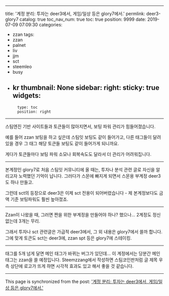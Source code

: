 
---
title: '계정 분리: 투자는 deer3에서, 게임/일상 등은 glory7에서.'
permlink: deer3-glory7
catalog: true
toc_nav_num: true
toc: true
position: 9999
date: 2019-07-09 07:09:30
categories:
- zzan
tags:
- zzan
- palnet
- liv
- jjm
- sct
- steemleo
- busy
- kr
thumbnail: None
sidebar:
    right:
        sticky: true
widgets:
    -
        type: toc
        position: right
---


스팀엔진 기반 사이트들과 토큰들이 많아지면서, 보팅 파워 관리가 힘들어졌습니다. 

예를 들어 zzan 보팅을 하고 싶은데 스팀잇 보팅도 같이 들어가고, 다른 태그들이 달려 있을 경우 그 태그 해당 토큰들 보팅도 같이 들어가게 되니까요.

게다가 토큰들마다 보팅 파워 소모나 회복속도도 달라서 더 관리가 어려워집니다.

---

본계정인 glory7로 처음 스팀잇 커뮤니티에 올 때는, 투자나 분석 관련 글로 자신을 알리고자 노력했던 기억이 납니다. 그러다가 스몬에 빠지게 되면서 스몬용 부계정 deer3도 하나 만들고.

그런데 sct의 등장으로 deer3은 이제 sct 전용이 되어버렸습니다 - 제 본계정보다도 금액 기준 보팅파워도 훨씬 높아졌죠.

---

Zzan이 나왔을 때, 그러면 짠을 위한 부계정을 만들어야 하나? 했으나... 2계정도 정신없는데 3개는 무리.

그래서 투자나 sct 관련글은 가급적 deer3에서, 그 외 내용은 glory7에서 쓸까 합니다. 그에 맞게 토큰도 sct는 deer3에, zzan spt 등은 glory7에 스테이킹.

---

태그를 5개 넘게 달면 메인 태그가 바뀌는 버그가 있던데... 이 계정에서는 당분간 메인 태그는 zzan을 쓸 예정입니다. Steemzzang에서 작성하면 스팀코인판처럼 글 제목 우측 상단에 로고가 뜨게 하면 시각적 효과도 있고 해서 좋을 것 같습니다.

- - -

This page is synchronized from the post: ['계정 분리: 투자는 deer3에서, 게임/일상 등은 glory7에서.'](https://steemit.com/@glory7/deer3-glory7)
